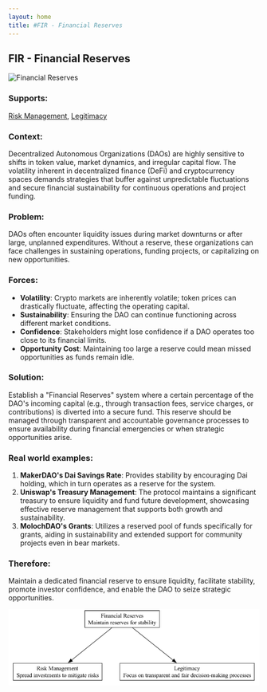 ```yaml
---
layout: home
title: #FIR - Financial Reserves
---
```


## FIR - Financial Reserves

![Financial Reserves](./output/illustration/financial_reserves_illustration_v3.png)

### Supports:

[Risk Management](./risk_management.html), [Legitimacy](./legitimacy.html)

### Context:

Decentralized Autonomous Organizations (DAOs) are highly sensitive to shifts in token value, market dynamics, and irregular capital flow. The volatility inherent in decentralized finance (DeFi) and cryptocurrency spaces demands strategies that buffer against unpredictable fluctuations and secure financial sustainability for continuous operations and project funding.

### Problem:

DAOs often encounter liquidity issues during market downturns or after large, unplanned expenditures. Without a reserve, these organizations can face challenges in sustaining operations, funding projects, or capitalizing on new opportunities.

### Forces:

- **Volatility**: Crypto markets are inherently volatile; token prices can drastically fluctuate, affecting the operating capital.
- **Sustainability**: Ensuring the DAO can continue functioning across different market conditions.
- **Confidence**: Stakeholders might lose confidence if a DAO operates too close to its financial limits.
- **Opportunity Cost**: Maintaining too large a reserve could mean missed opportunities as funds remain idle.

### Solution:

Establish a "Financial Reserves" system where a certain percentage of the DAO's incoming capital (e.g., through transaction fees, service charges, or contributions) is diverted into a secure fund. This reserve should be managed through transparent and accountable governance processes to ensure availability during financial emergencies or when strategic opportunities arise.

### Real world examples:
1. **MakerDAO's Dai Savings Rate**: Provides stability by encouraging Dai holding, which in turn operates as a reserve for the system.
2. **Uniswap's Treasury Management**: The protocol maintains a significant treasury to ensure liquidity and fund future development, showcasing effective reserve management that supports both growth and sustainability.
3. **MolochDAO's Grants**: Utilizes a reserved pool of funds specifically for grants, aiding in sustainability and extended support for community projects even in bear markets.

### Therefore:

Maintain a dedicated financial reserve to ensure liquidity, facilitate stability, promote investor confidence, and enable the DAO to seize strategic opportunities.


![Financial Reserves](./output/financial_reserves_specific_graph_v3.png)